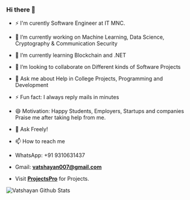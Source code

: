 ### Hi there 👋

- ⚡ I'm curently Software Engineer at IT MNC.
- 🔭 I’m currently working on Machine Learning, Data Science, Cryptography & Communication Security
- 🌱 I’m currently learning Blockchain and .NET 
- 👯 I’m looking to collaborate on Different kinds of Software Projects
- 💬 Ask me about Help in College Projects, Programming and Development
- ⚡ Fun fact: I always reply mails in minutes
- 😄 Motivation: Happy Students, Employers, Startups and companies Praise me after taking help from me. 
- 🌱 Ask Freely! 

- 📫 How to reach me
-    WhatsApp: +91 9310631437
-    Gmail: **vatshayan007@gmail.com**
- Visit **[ProjectsPro](https://projectspro.in/)** for Projects.

<img align="left" alt="Vatshayan Github Stats" src="https://github-readme-stats.vercel.app/api?username=vatshayan&show_icons=true&hide_border=true" />

